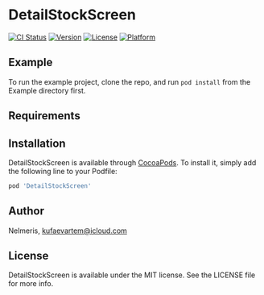 # DetailStockScreen

[![CI Status](https://img.shields.io/travis/Nelmeris/DetailStockScreen.svg?style=flat)](https://travis-ci.org/Nelmeris/DetailStockScreen)
[![Version](https://img.shields.io/cocoapods/v/DetailStockScreen.svg?style=flat)](https://cocoapods.org/pods/DetailStockScreen)
[![License](https://img.shields.io/cocoapods/l/DetailStockScreen.svg?style=flat)](https://cocoapods.org/pods/DetailStockScreen)
[![Platform](https://img.shields.io/cocoapods/p/DetailStockScreen.svg?style=flat)](https://cocoapods.org/pods/DetailStockScreen)

## Example

To run the example project, clone the repo, and run `pod install` from the Example directory first.

## Requirements

## Installation

DetailStockScreen is available through [CocoaPods](https://cocoapods.org). To install
it, simply add the following line to your Podfile:

```ruby
pod 'DetailStockScreen'
```

## Author

Nelmeris, kufaevartem@icloud.com

## License

DetailStockScreen is available under the MIT license. See the LICENSE file for more info.
